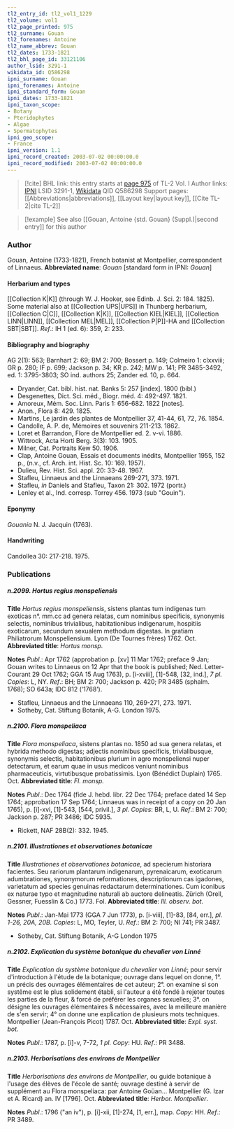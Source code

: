 ```yaml
---
tl2_entry_id: tl2_vol1_1229
tl2_volume: vol1
tl2_page_printed: 975
tl2_surname: Gouan
tl2_forenames: Antoine
tl2_name_abbrev: Gouan
tl2_dates: 1733-1821
tl2_bhl_page_id: 33121106
author_lsid: 3291-1
wikidata_id: Q586298
ipni_surname: Gouan
ipni_forenames: Antoine
ipni_standard_form: Gouan
ipni_dates: 1733-1821
ipni_taxon_scope: 
- Botany
- Pteridophytes
- Algae
- Spermatophytes
ipni_geo_scope: 
- France
ipni_version: 1.1
ipni_record_created: 2003-07-02 00:00:00.0
ipni_record_modified: 2003-07-02 00:00:00.0
---
```


> [!cite] BHL link: this entry starts at [page 975](https://www.biodiversitylibrary.org/page/33121106) of TL-2 Vol. I
> Author links: [IPNI](https://www.ipni.org/a/3291-1) LSID 3291-1, [Wikidata](https://www.wikidata.org/wiki/Q586298) QID Q586298
> Support pages: [[Abbreviations|abbreviations]], [[Layout key|layout key]], [[Cite TL-2|cite TL-2]]

> [!example] See also [[Gouan, Antoine {std. Gouan} (Suppl.)|second entry]] for this author

### Author

Gouan, Antoine (1733-1821), French botanist at Montpellier, correspondent of Linnaeus. 
**Abbreviated name**: *Gouan* \[standard form in IPNI: *Gouan*\]

#### Herbarium and types

[[Collection K|K]] (through W. J. Hooker, see Edinb. J. Sci. 2: 184. 1825). Some material also at [[Collection UPS|UPS]] in Thunberg herbarium, [[Collection C|C]], [[Collection K|K]], [[Collection KIEL|KIEL]], [[Collection LINN|LINN]], [[Collection MEL|MEL]], [[Collection P|P]]-HA and [[Collection SBT|SBT]].
*Ref*.: IH 1 (ed. 6): 359, 2: 233.

#### Bibliography and biography

AG 2(1): 563; Barnhart 2: 69; BM 2: 700; Bossert p. 149; Colmeiro 1: clxxviii; GR p. 280; IF p. 699; Jackson p. 34; KR p. 242; MW p. 141; PR 3485-3492, ed. 1: 3795-3803; SO ind. authors 25; Zander ed. 10, p. 664.
- Dryander, Cat. bibl. hist. nat. Banks 5: 257 \[index\]. 1800 (bibl.)
- Desgenettes, Dict. Sci. méd., Biogr. méd. 4: 492-497. 1821.
- Amoreux, Mém. Soc. Linn. Paris 1: 656-682. 1822 \[notes\].
- Anon., Flora 8: 429. 1825.
- Martins, Le jardin des plantes de Montpellier 37, 41-44, 61, 72, 76. 1854.
- Candolle, A. P. de, Mémoires et souvenirs 211-213. 1862.
- Loret et Barrandon, Flore de Montpellier ed. 2. v-vi. 1886.
- Wittrock, Acta Horti Berg. 3(3): 103. 1905.
- Milner, Cat. Portraits Kew 50. 1906.
- Clap, Antoine Gouan, Essais et documents inédits, Montpellier 1955, 152 p., (n.v., cf. Arch. int. Hist. Sc. 10: 169. 1957).
- Dulieu, Rev. Hist. Sci. appl. 20: 33-48. 1967.
- Stafleu, Linnaeus and the Linnaeans 269-271, 373. 1971.
- Stafleu, *in* Daniels and Stafleu, Taxon 21: 302. 1972 (portr.)
- Lenley et al., Ind. corresp. Torrey 456. 1973 (sub "Gouin").

#### Eponymy

*Gouania* N. J. Jacquin (1763).

#### Handwriting

Candollea 30: 217-218. 1975.

### Publications

##### n.2099. Hortus regius monspeliensis

**Title**
*Hortus regius monspeliensis*, sistens plantas tum indígenas tum exoticas n°. mm.cc ad genera relatas, cum nominibus specificis, synonymis selectis, nominibus trivialibus, habitationibus indigenarum, hospitiis exoticarum, secundum sexualem methodum digestas. In gratiam Philiatrorum Monspeliensium. Lyon (De Tournes frères) 1762. Oct.
**Abbreviated title**: *Hortus monsp.*

**Notes**
*Publ*.: Apr 1762 (approbation p. \[xv\] 11 Mar 1762; preface 9 Jan; Gouan writes to Linnaeus on 12 Apr that the book is published; Ned. Letter-Courant 29 Oct 1762; GGA 15 Aug 1763), p. \[i-xviii\], \[1\]-548, \[32, ind.\], *7 pl. Copies*: L, NY.
*Ref*.: BH; BM 2: 700; Jackson p. 420; PR 3485 (sphalm. 1768); SO 643a; IDC 812 (‘1768’).
- Stafleu, Linnaeus and the Linnaeans 110, 269-271, 273. 1971.
- Sotheby, Cat. Stiftung Botanik, A-G. London 1975.

##### n.2100. Flora monspeliaca

**Title**
*Flora monspeliaca*, sistens plantas no. 1850 ad sua genera relatas, et hybrida methodo digestas; adjectis nominibus specificis, trivialibusque, synonymis selectis, habitationibus plurium in agro monspeliensi nuper detectarum, et earum quae in usus medicos veniunt nominibus pharmaceuticis, virtutibusque probatissimis. Lyon (Bénédict Duplain) 1765. Oct.
**Abbreviated title**: *Fl. monsp.*

**Notes**
*Publ*.: Dec 1764 (fide J. hebd. libr. 22 Dec 1764; preface dated 14 Sep 1764; approbation 17 Sep 1764; Linnaeus was in receipt of a copy on 20 Jan 1765), p. \[i\]-xvi, \[1\]-543, \[544, privil.\], *3 pl. Copies*: BR, L, U.
*Ref*.: BM 2: 700; Jackson p. 287; PR 3486; IDC 5935.
- Rickett, NAF 28B(2): 332. 1945.

##### n.2101. Illustrationes et observationes botanicae

**Title**
*Illustrationes et observationes botanicae*, ad specierum historiara facientes. Seu rariorum plantarum indigenarum, pyrenaicarum, exoticarum adumbrationes, synonymorum reformationes, descriptionum cas igadones, varietatum ad species genuinas redactarum determinationes. Cum iconibus ex naturae typo et magnitudine naturali ab auctore delineatis. Zürich (Orell, Gessner, Fuesslin & Co.) 1773. Fol.
**Abbreviated title**: *Ill. observ. bot.*

**Notes**
*Publ*.: Jan-Mai 1773 (GGA 7 Jun 1773), p. \[i-viii\], \[1\]-83, \[84, err.\], *pl. 1-26, 20A, 20B.*
*Copies*: L, MO, Teyler, U.
*Ref*.: BM 2: 700; NI 741; PR 3487.
- Sotheby, Cat. Stiftung Botanik, A-G London 1975

##### n.2102. Explication du système botanique du chevalier von Linné

**Title**
*Explication du système botanique du chevalier von Linné*; pour servir d'introduction à l'étude de la botanique; ouvrage dans lequel on donne, 1°. un précis des ouvrages élémentaires de cet auteur; 2°. on examine si son systême est le plus solidement établi, si l'auteur a été fondé à rejeter toutes les parties de la fleur, & forcé de préférer les organes sexuelles; 3°. on désigne les ouvrages élémentaires & nécessaires, avec la meilleure manière de s'en servir; 4° on donne une explication de plusieurs mots techniques. Montpellier (Jean-François Picot) 1787. Oct.
**Abbreviated title**: *Expl. syst. bot.*

**Notes**
*Publ*.: 1787, p. \[i\]-v, 7-72, *1 pl. Copy*: HU.
*Ref*.: PR 3488.

##### n.2103. Herborisations des environs de Montpellier

**Title**
*Herborisations des environs de Montpellier*, ou guide botanique à l'usage des élèves de l'école de santé; ouvrage destiné à servir de supplément au Flora monspeliaca: par Antoine Goüan... Montpellier (G. Izar et A. Ricard) an. IV \[1796\]. Oct.
**Abbreviated title**: *Herbor. Montpellier*.

**Notes**
*Publ*.: 1796 ("an iv"), p. \[i\]-xii, \[1\]-274, \[1, err.\], map. *Copy*: HH.
*Ref*.: PR 3489.


